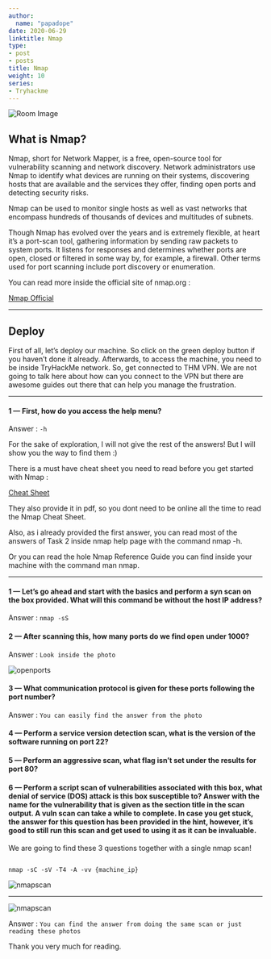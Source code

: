 ```yaml
---
author:
  name: "papadope"
date: 2020-06-29
linktitle: Nmap
type:
- post
- posts
title: Nmap
weight: 10
series:
- Tryhackme
---
```


![Room Image](/nmap/nmaproom.png)

## What is Nmap?

Nmap, short for Network Mapper, is a free, open-source tool for vulnerability scanning and network discovery. Network administrators use Nmap to identify what devices are running on their systems, discovering hosts that are available and the services they offer, finding open ports and detecting security risks.

Nmap can be used to monitor single hosts as well as vast networks that encompass hundreds of thousands of devices and multitudes of subnets.

Though Nmap has evolved over the years and is extremely flexible, at heart it’s a port-scan tool, gathering information by sending raw packets to system ports. It listens for responses and determines whether ports are open, closed or filtered in some way by, for example, a firewall. Other terms used for port scanning include port discovery or enumeration.

You can read more inside the official site of nmap.org :

[Nmap Official](https://nmap.org/)

---

## Deploy

First of all, let’s deploy our machine. So click on the green deploy button if you haven’t done it already. Afterwards, to access the machine, you need to be inside TryHackMe network. So, get connected to THM VPN. We are not going to talk here about how can you connect to the VPN but there are awesome guides out there that can help you manage the frustration.

---

#### 1 — First, how do you access the help menu?

Answer : ``-h``

For the sake of exploration, I will not give the rest of the answers! But I will show you the way to find them :)

There is a must have cheat sheet you need to read before you get started with Nmap :

[Cheat Sheet](https://www.stationx.net/nmap-cheat-sheet/)

They also provide it in pdf, so you dont need to be online all the time to read the Nmap Cheat Sheet.

Also, as i already provided the first answer, you can read most of the answers of Task 2 inside nmap help page with the command nmap -h.

Or you can read the hole Nmap Reference Guide you can find inside your machine with the command man nmap.

---

#### 1 — Let’s go ahead and start with the basics and perform a syn scan on the box provided. What will this command be without the host IP address?

Answer : ``nmap -sS``

#### 2 — After scanning this, how many ports do we find open under 1000?

Answer : ``Look inside the photo``

![openports](/nmap/openports.png)

#### 3 — What communication protocol is given for these ports following the port number?

Answer : ``You can easily find the answer from the photo``

#### 4 — Perform a service version detection scan, what is the version of the software running on port 22?

#### 5 — Perform an aggressive scan, what flag isn’t set under the results for port 80?

#### 6 — Perform a script scan of vulnerabilities associated with this box, what denial of service (DOS) attack is this box susceptible to? Answer with the name for the vulnerability that is given as the section title in the scan output. A vuln scan can take a while to complete. In case you get stuck, the answer for this question has been provided in the hint, however, it’s good to still run this scan and get used to using it as it can be invaluable.

We are going to find these 3 questions together with a single nmap scan!

```

nmap -sC -sV -T4 -A -vv {machine_ip}

```

![nmapscan](/nmap/nmapscan.png)

---

![nmapscan](/nmap/nmapscan1.png)

Answer : ``You can find the answer from doing the same scan or just reading these photos``

Thank you very much for reading.